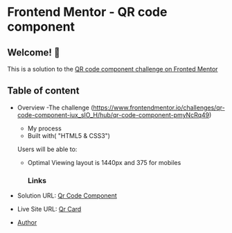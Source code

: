 # Frontend Mentor - QR code component

## Welcome! 👋
This is a solution to the [QR code component challenge on Fronted Mentor](https://www.frontendmentor.io/challenges/qr-code-component-iux_sIO_H/hub/qr-code-component-pmyNcRq49)

## Table of content

- Overview
  -The challenge (https://www.frontendmentor.io/challenges/qr-code-component-iux_sIO_H/hub/qr-code-component-pmyNcRq49)

  - My process
  - Built with( "HTML5 & CSS3")

  Users will be able to:
  - Optimal Viewing layout is 1440px and 375 for mobiles

    ### Links

- Solution URL: [Qr Code Component](https://www.frontendmentor.io/solutions/qr-code-component-using-html-and-css3-eNiVmNSON)

- Live Site URL: [Qr Card](https://sarahmsd.github.io/Qr-Code-Component/)
- [Author](https://github.com/sarahmsd)
